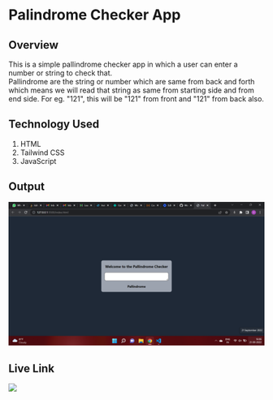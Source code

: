 # **Palindrome Checker App**
## **Overview**
This is a simple pallindrome checker app in which a user can enter a number or string to check that.<br>Pallindrome are the string or number which are same from back and forth which means we will read that string as same from starting side and from end side. For eg. "121", this will be "121" from front and "121" from back also.

## **Technology Used**
1. HTML
2. Tailwind CSS
3. JavaScript

## **Output**
![output](./final-output.png)

## **Live Link**
<a href="https://palindrome-checker-harvi.netlify.app"> <img src="https://img.shields.io/badge/-Live%20Link-red"> </a>